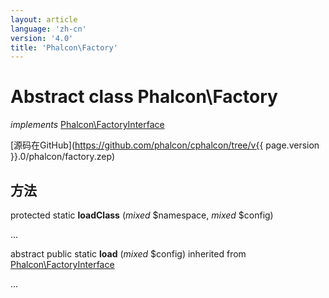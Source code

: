 ```yaml
---
layout: article
language: 'zh-cn'
version: '4.0'
title: 'Phalcon\Factory'
---
```

# Abstract class **Phalcon\Factory**

*implements* [Phalcon\FactoryInterface](Phalcon_FactoryInterface)

[源码在GitHub](https://github.com/phalcon/cphalcon/tree/v{{ page.version }}.0/phalcon/factory.zep)

## 方法

protected static **loadClass** (*mixed* $namespace, *mixed* $config)

...

abstract public static **load** (*mixed* $config) inherited from [Phalcon\FactoryInterface](Phalcon_FactoryInterface)

...